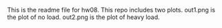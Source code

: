 This is the readme file for hw08.
This repo includes two plots.
out1.png is the plot of no load.
out2.png is the plot of heavy load. 
